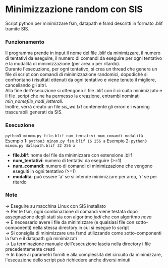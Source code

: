 # Minimizzazione random con SIS
Script python per minimizzare fsm, datapath e fsmd descritti in formato .blif tramite SIS.<br/>
### Funzionamento
Il programma prende in input il nome del file .blif da minimizzare, il numero di tentativi da eseguire,
il numero di comandi da eseguire per ogni tentativo e la modalità di minimizzazione (per area o per ritardo).<br/>
Durante l'esecuzione, per ogni tentativo, si crea un thread che genera un file di script con comandi di minimizzazione randomici, dopodiché
si confrontano i risultati ottenuti da ogni tentativo e viene tenuto il migliore, cancellando gli altri.<br/>
Alla fine dell'esecuzione si ottengono il file .blif con il circuito minimizzato e il file .script che ne ha permesso la creazione, entrambi 
nominati _min\_nomefile\_nodi\_letterali_.<br/>
Inoltre, verrà creato un file _sis\_we.txt_ contenente gli errori e i warning trascurabili generati da SIS.
### Esecuzione
```python3 minom.py file.blif num_tentativi num_comandi modalità```<br/>
Esempio 1: ```python3 minom.py fsm.blif 16 256 a```
Esempio 2: ```python3 minom.py datapath.blif 32 256 a```
* __file.blif__: nome del file da minimizzare con estensione .blif
* __num_tentativi__: numero di tentativi da eseguire (>=1)
* __num_comandi__: numero di comandi di minimizzazione che vengono eseguiti in ogni tentativo (>=1)
* __modalità__: può essere 'a' se si intende minimizzare per area, 'r' se per ritardo
### Note
-> Eseguire su macchina Linux con SIS installato<br/>
-> Per le fsm, ogni combinazione di comandi viene testata dopo assegnazione degli
stati sia con algoritmo _jedi_ che con algoritmo _nova_<br/>
-> È necessario avere i file da minimizzare (e qualsiasi file con sotto-componenti) nella stessa
directory in cui si esegue lo script<br/>
-> Si consiglia di minimizzare una fsmd utilizzando come sotto-componenti
la fsm e il datapath già minimizzati<br/>
-> La terminazione manuale dell'esecuzione lascia nella directory i file precedentemente creati<br/>
-> In base ai parametri forniti e alla complessità del circuito da minimizzare, l'esecuzione dello script può richiedere anche diversi minuti
